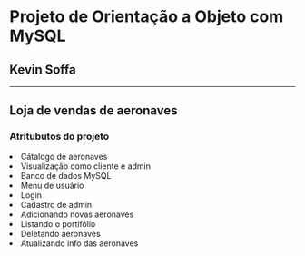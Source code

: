 <h1> Projeto de Orientação a Objeto com MySQL </h1>
<h2> Kevin Soffa </h2>
<hr>
<body>
  <h2> Loja de vendas de aeronaves </h2>
  <h3> Atritubutos do projeto </h3>
  <li> Cátalogo de aeronaves </li>
  <li> Visualização como cliente e admin </li>
  <li> Banco de dados MySQL </li>
  <li> Menu de usuário </li>
  <li> Login </li>
  <li> Cadastro de admin </li>
  <li> Adicionando novas aeronaves </li>
  <li> Listando o portifólio </li>
  <li> Deletando aeronaves</li>
  <li> Atualizando info das aeronaves </li>
</body>
